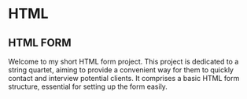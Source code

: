 # HTML
## HTML FORM 
Welcome to my short HTML form project. This project is dedicated to a string quartet, aiming to provide a convenient way for them to quickly contact and interview potential clients. It comprises a basic HTML form structure, essential for setting up the form easily.

